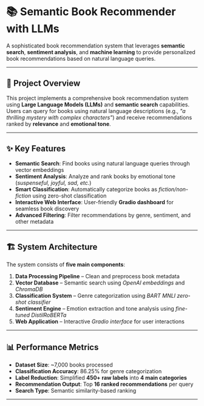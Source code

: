 # 📚 Semantic Book Recommender with LLMs

A sophisticated book recommendation system that leverages **semantic search**, **sentiment analysis**, and **machine learning** to provide personalized book recommendations based on natural language queries.

---

## 🎯 Project Overview

This project implements a comprehensive book recommendation system using **Large Language Models (LLMs)** and **semantic search** capabilities.  
Users can query for books using natural language descriptions (e.g., *"a thrilling mystery with complex characters"*) and receive recommendations ranked by **relevance** and **emotional tone**.

---

## ✨ Key Features

- **Semantic Search**: Find books using natural language queries through vector embeddings  
- **Sentiment Analysis**: Analyze and rank books by emotional tone (*suspenseful, joyful, sad, etc.*)  
- **Smart Classification**: Automatically categorize books as *fiction/non-fiction* using zero-shot classification  
- **Interactive Web Interface**: User-friendly **Gradio dashboard** for seamless book discovery  
- **Advanced Filtering**: Filter recommendations by genre, sentiment, and other metadata  

---

## 🏗️ System Architecture

The system consists of **five main components**:

1. **Data Processing Pipeline** – Clean and preprocess book metadata  
2. **Vector Database** – Semantic search using *OpenAI embeddings* and *ChromaDB*  
3. **Classification System** – Genre categorization using *BART MNLI zero-shot classifier*  
4. **Sentiment Engine** – Emotion extraction and tone analysis using *fine-tuned DistilRoBERTa*  
5. **Web Application** – Interactive *Gradio interface* for user interactions  

---

## 📊 Performance Metrics

- **Dataset Size**: ~7,000 books processed  
- **Classification Accuracy**: 86.25% for genre categorization  
- **Label Reduction**: Simplified **450+ raw labels** into **4 main categories**  
- **Recommendation Output**: Top **16 ranked recommendations** per query  
- **Search Type**: Semantic similarity-based ranking  

---
